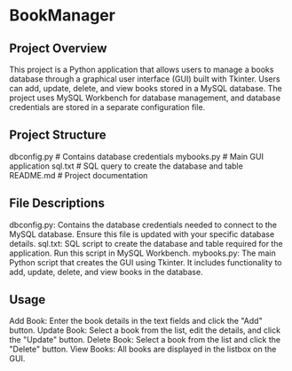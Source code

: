 # BookManager

## Project Overview
This project is a Python application that allows users to manage a books database through a graphical user interface (GUI) built with Tkinter. 
Users can add, update, delete, and view books stored in a MySQL database. The project uses MySQL Workbench for database management, and database credentials are stored in a separate configuration file.

## Project Structure
dbconfig.py       # Contains database credentials
mybooks.py        # Main GUI application
sql.txt           # SQL query to create the database and table
README.md         # Project documentation


## File Descriptions
dbconfig.py: Contains the database credentials needed to connect to the MySQL database. Ensure this file is updated with your specific database details.
sql.txt: SQL script to create the database and table required for the application. Run this script in MySQL Workbench.
mybooks.py: The main Python script that creates the GUI using Tkinter. It includes functionality to add, update, delete, and view books in the database.


## Usage
Add Book: Enter the book details in the text fields and click the "Add" button.
Update Book: Select a book from the list, edit the details, and click the "Update" button.
Delete Book: Select a book from the list and click the "Delete" button.
View Books: All books are displayed in the listbox on the GUI.

